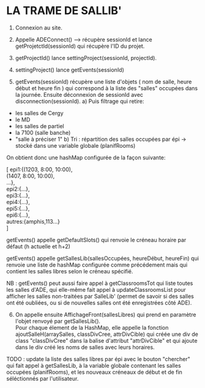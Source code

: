 LA TRAME DE SALLIB'
==


1. Connexion au site.

2. Appelle ADEConnect() --> récupère sessionId et lance getProjetctId(sessionId) qui récupère l'ID du projet.

3. getProjectId() lance settingProject(sessionId, projectId).

4. settingProject() lance getEvents(sessionId)

5. getEvents(sessionId) récupère une liste d'objets ( nom de salle, heure début et heure fin ) qui correspond à la liste des "salles" occupées dans la journée. Ensuite déconnexion de sessionId avec disconnection(sessionId). 
a) Puis filtrage qui retire:
- les salles de Cergy
- le MD
- les salles de partiel
- la 7100 (salle banche)
- "salle à préciser 1"
b) Tri : répartition des salles occupées par épi -> stocké dans une variable globale (planifRooms)

On obtient donc une hashMap configurée de la façon suivante:

[
epi1:{(1203, 8:00, 10:00),  
	   (1407, 8:00, 10:00),  
	   ...},  
epi2:{...},  
epi3:{...},  
epi4:{...},  
epi5:{...},  
epi6:{...},  
autres:{amphis,113...}  
]  


getEvents() appelle getDefaultSlots() qui renvoie le créneau horaire par défaut (h actuelle et h+2)

getEvents() appelle getSallesLib(sallesOccupées, heureDébut, heureFin) qui renvoie une liste de hashMap configurée comme précédement mais qui contient les salles libres selon le créneau spécifié.

NB : getEvents() peut aussi faire appel à getClassroomsTot qui liste toutes les salles d'ADE, qui elle-même fait appel à updateClassroomsList pour afficher les salles non-traitées par SalleLib' (permet de savoir si des salles ont été oubliées, ou si de nouvelles salles ont été enregistrées côté ADE).

6. On appelle ensuite AffichageFront(sallesLibres) qui prend en paramètre l'objet renvoyé par getSallesLib().  
Pour chaque élement de la HashMap, elle appelle la fonction ajoutSalleH(arraySalles, classDivCree, attrDivCible) qui créée une div de class "classDivCree" dans la balise d'attribut "attrDivCible" et qui ajoute dans le div créé les noms de salles avec leurs horaires.



TODO : update la liste des salles libres par épi avec le bouton "chercher" qui fait appel à getSallesLib, à la variable globale contenant les salles occupées (planifRooms), et les nouveaux créneaux de début et de fin séléctionnés par l'utilisateur.
